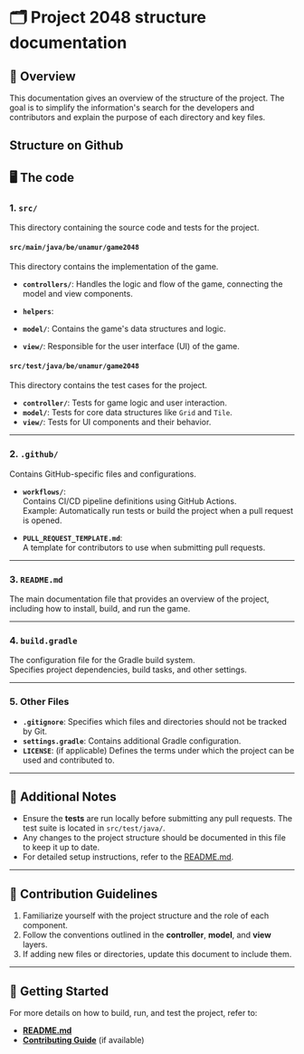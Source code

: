# 🗂️ Project 2048 structure documentation


## 📖 Overview
This documentation gives an overview of the structure of the project.
The goal is to simplify the information's search for the developers and contributors and explain the purpose of each directory and key files.

## Structure on Github

## 🖥️ The code

### 1. **`src/`**
This directory containing the source code and tests for the project.

#### **`src/main/java/be/unamur/game2048`**
This directory contains the implementation of the game.

- **`controllers/`**:
  Handles the logic and flow of the game, connecting the model and view components.  
  

- **`helpers`**:
  

- **`model/`**:
  Contains the game's data structures and logic.  
  
- **`view/`**:
  Responsible for the user interface (UI) of the game.


#### **`src/test/java/be/unamur/game2048`**
This directory contains the test cases for the project.

- **`controller/`**: Tests for game logic and user interaction.
- **`model/`**: Tests for core data structures like `Grid` and `Tile`.
- **`view/`**: Tests for UI components and their behavior.

---

### 2. **`.github/`**
Contains GitHub-specific files and configurations.

- **`workflows/`**:  
  Contains CI/CD pipeline definitions using GitHub Actions.  
  Example: Automatically run tests or build the project when a pull request is opened.

- **`PULL_REQUEST_TEMPLATE.md`**:  
  A template for contributors to use when submitting pull requests.

---

### 3. **`README.md`**
The main documentation file that provides an overview of the project, including how to install, build, and run the game.

---

### 4. **`build.gradle`**
The configuration file for the Gradle build system.  
Specifies project dependencies, build tasks, and other settings.

---

### 5. Other Files
- **`.gitignore`**: Specifies which files and directories should not be tracked by Git.
- **`settings.gradle`**: Contains additional Gradle configuration.
- **`LICENSE`**: (if applicable) Defines the terms under which the project can be used and contributed to.

---

## 🧩 Additional Notes
- Ensure the **tests** are run locally before submitting any pull requests. The test suite is located in `src/test/java/`.
- Any changes to the project structure should be documented in this file to keep it up to date.
- For detailed setup instructions, refer to the [README.md](README.md).

---

## 📌 Contribution Guidelines
1. Familiarize yourself with the project structure and the role of each component.
2. Follow the conventions outlined in the **controller**, **model**, and **view** layers.
3. If adding new files or directories, update this document to include them.

---

## 🚀 Getting Started
For more details on how to build, run, and test the project, refer to:
- [**README.md**](README.md)
- [**Contributing Guide**](CONTRIBUTING.md) (if available)

